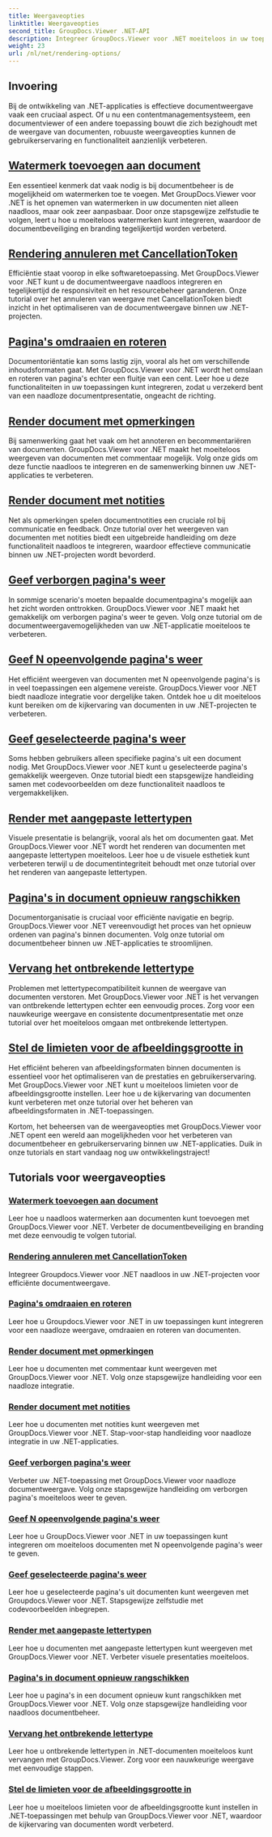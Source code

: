 ```yaml
---
title: Weergaveopties
linktitle: Weergaveopties
second_title: GroupDocs.Viewer .NET-API
description: Integreer GroupDocs.Viewer voor .NET moeiteloos in uw toepassingen met tutorials over weergaveopties, van het toevoegen van watermerken tot het aanpassen van lettertypen.
weight: 23
url: /nl/net/rendering-options/
---
```


## Invoering

Bij de ontwikkeling van .NET-applicaties is effectieve documentweergave vaak een cruciaal aspect. Of u nu een contentmanagementsysteem, een documentviewer of een andere toepassing bouwt die zich bezighoudt met de weergave van documenten, robuuste weergaveopties kunnen de gebruikerservaring en functionaliteit aanzienlijk verbeteren.

## [Watermerk toevoegen aan document](./add-watermark/)

Een essentieel kenmerk dat vaak nodig is bij documentbeheer is de mogelijkheid om watermerken toe te voegen. Met GroupDocs.Viewer voor .NET is het opnemen van watermerken in uw documenten niet alleen naadloos, maar ook zeer aanpasbaar. Door onze stapsgewijze zelfstudie te volgen, leert u hoe u moeiteloos watermerken kunt integreren, waardoor de documentbeveiliging en branding tegelijkertijd worden verbeterd.

## [Rendering annuleren met CancellationToken](./cancel-render-cancellation-token/)

Efficiëntie staat voorop in elke softwaretoepassing. Met GroupDocs.Viewer voor .NET kunt u de documentweergave naadloos integreren en tegelijkertijd de responsiviteit en het resourcebeheer garanderen. Onze tutorial over het annuleren van weergave met CancellationToken biedt inzicht in het optimaliseren van de documentweergave binnen uw .NET-projecten.

## [Pagina's omdraaien en roteren](./flip-rotate-pages/)

Documentoriëntatie kan soms lastig zijn, vooral als het om verschillende inhoudsformaten gaat. Met GroupDocs.Viewer voor .NET wordt het omslaan en roteren van pagina's echter een fluitje van een cent. Leer hoe u deze functionaliteiten in uw toepassingen kunt integreren, zodat u verzekerd bent van een naadloze documentpresentatie, ongeacht de richting.

## [Render document met opmerkingen](./render-document-comments/)

Bij samenwerking gaat het vaak om het annoteren en becommentariëren van documenten. GroupDocs.Viewer voor .NET maakt het moeiteloos weergeven van documenten met commentaar mogelijk. Volg onze gids om deze functie naadloos te integreren en de samenwerking binnen uw .NET-applicaties te verbeteren.

## [Render document met notities](./render-document-notes/)

Net als opmerkingen spelen documentnotities een cruciale rol bij communicatie en feedback. Onze tutorial over het weergeven van documenten met notities biedt een uitgebreide handleiding om deze functionaliteit naadloos te integreren, waardoor effectieve communicatie binnen uw .NET-projecten wordt bevorderd.

## [Geef verborgen pagina's weer](./render-hidden-pages/)

In sommige scenario's moeten bepaalde documentpagina's mogelijk aan het zicht worden onttrokken. GroupDocs.Viewer voor .NET maakt het gemakkelijk om verborgen pagina's weer te geven. Volg onze tutorial om de documentweergavemogelijkheden van uw .NET-applicatie moeiteloos te verbeteren.

## [Geef N opeenvolgende pagina's weer](./render-n-consecutive-pages/)

Het efficiënt weergeven van documenten met N opeenvolgende pagina's is in veel toepassingen een algemene vereiste. GroupDocs.Viewer voor .NET biedt naadloze integratie voor dergelijke taken. Ontdek hoe u dit moeiteloos kunt bereiken om de kijkervaring van documenten in uw .NET-projecten te verbeteren.

## [Geef geselecteerde pagina's weer](./render-selected-pages/)

Soms hebben gebruikers alleen specifieke pagina's uit een document nodig. Met GroupDocs.Viewer voor .NET kunt u geselecteerde pagina's gemakkelijk weergeven. Onze tutorial biedt een stapsgewijze handleiding samen met codevoorbeelden om deze functionaliteit naadloos te vergemakkelijken.

## [Render met aangepaste lettertypen](./render-custom-fonts/)

Visuele presentatie is belangrijk, vooral als het om documenten gaat. Met GroupDocs.Viewer voor .NET wordt het renderen van documenten met aangepaste lettertypen moeiteloos. Leer hoe u de visuele esthetiek kunt verbeteren terwijl u de documentintegriteit behoudt met onze tutorial over het renderen van aangepaste lettertypen.

## [Pagina's in document opnieuw rangschikken](./reorder-pages/)

Documentorganisatie is cruciaal voor efficiënte navigatie en begrip. GroupDocs.Viewer voor .NET vereenvoudigt het proces van het opnieuw ordenen van pagina's binnen documenten. Volg onze tutorial om documentbeheer binnen uw .NET-applicaties te stroomlijnen.

## [Vervang het ontbrekende lettertype](./replace-missing-font/)

Problemen met lettertypecompatibiliteit kunnen de weergave van documenten verstoren. Met GroupDocs.Viewer voor .NET is het vervangen van ontbrekende lettertypen echter een eenvoudig proces. Zorg voor een nauwkeurige weergave en consistente documentpresentatie met onze tutorial over het moeiteloos omgaan met ontbrekende lettertypen.

## [Stel de limieten voor de afbeeldingsgrootte in](./set-image-size-limits/)

Het efficiënt beheren van afbeeldingsformaten binnen documenten is essentieel voor het optimaliseren van de prestaties en gebruikerservaring. Met GroupDocs.Viewer voor .NET kunt u moeiteloos limieten voor de afbeeldingsgrootte instellen. Leer hoe u de kijkervaring van documenten kunt verbeteren met onze tutorial over het beheren van afbeeldingsformaten in .NET-toepassingen.

Kortom, het beheersen van de weergaveopties met GroupDocs.Viewer voor .NET opent een wereld aan mogelijkheden voor het verbeteren van documentbeheer en gebruikerservaring binnen uw .NET-applicaties. Duik in onze tutorials en start vandaag nog uw ontwikkelingstraject!
## Tutorials voor weergaveopties
### [Watermerk toevoegen aan document](./add-watermark/)
Leer hoe u naadloos watermerken aan documenten kunt toevoegen met GroupDocs.Viewer voor .NET. Verbeter de documentbeveiliging en branding met deze eenvoudig te volgen tutorial.
### [Rendering annuleren met CancellationToken](./cancel-render-cancellation-token/)
Integreer Groupdocs.Viewer voor .NET naadloos in uw .NET-projecten voor efficiënte documentweergave.
### [Pagina's omdraaien en roteren](./flip-rotate-pages/)
Leer hoe u Groupdocs.Viewer voor .NET in uw toepassingen kunt integreren voor een naadloze weergave, omdraaien en roteren van documenten.
### [Render document met opmerkingen](./render-document-comments/)
Leer hoe u documenten met commentaar kunt weergeven met GroupDocs.Viewer voor .NET. Volg onze stapsgewijze handleiding voor een naadloze integratie.
### [Render document met notities](./render-document-notes/)
Leer hoe u documenten met notities kunt weergeven met GroupDocs.Viewer voor .NET. Stap-voor-stap handleiding voor naadloze integratie in uw .NET-applicaties.
### [Geef verborgen pagina's weer](./render-hidden-pages/)
Verbeter uw .NET-toepassing met GroupDocs.Viewer voor naadloze documentweergave. Volg onze stapsgewijze handleiding om verborgen pagina's moeiteloos weer te geven.
### [Geef N opeenvolgende pagina's weer](./render-n-consecutive-pages/)
Leer hoe u GroupDocs.Viewer voor .NET in uw toepassingen kunt integreren om moeiteloos documenten met N opeenvolgende pagina's weer te geven.
### [Geef geselecteerde pagina's weer](./render-selected-pages/)
Leer hoe u geselecteerde pagina's uit documenten kunt weergeven met Groupdocs.Viewer voor .NET. Stapsgewijze zelfstudie met codevoorbeelden inbegrepen.
### [Render met aangepaste lettertypen](./render-custom-fonts/)
Leer hoe u documenten met aangepaste lettertypen kunt weergeven met GroupDocs.Viewer voor .NET. Verbeter visuele presentaties moeiteloos.
### [Pagina's in document opnieuw rangschikken](./reorder-pages/)
Leer hoe u pagina's in een document opnieuw kunt rangschikken met GroupDocs.Viewer voor .NET. Volg onze stapsgewijze handleiding voor naadloos documentbeheer.
### [Vervang het ontbrekende lettertype](./replace-missing-font/)
Leer hoe u ontbrekende lettertypen in .NET-documenten moeiteloos kunt vervangen met GroupDocs.Viewer. Zorg voor een nauwkeurige weergave met eenvoudige stappen.
### [Stel de limieten voor de afbeeldingsgrootte in](./set-image-size-limits/)
Leer hoe u moeiteloos limieten voor de afbeeldingsgrootte kunt instellen in .NET-toepassingen met behulp van GroupDocs.Viewer voor .NET, waardoor de kijkervaring van documenten wordt verbeterd.
